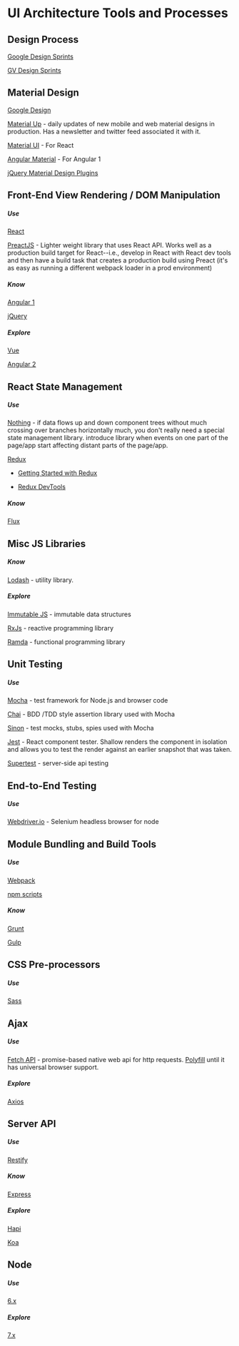 UI Architecture Tools and Processes
===================================

Design Process
---------------
[Google Design Sprints][gds]

[GV Design Sprints][gvds]

Material Design
---------------
[Google Design][gd]

[Material Up][matup] - daily updates of new mobile and web material designs in production.  Has a newsletter and twitter feed associated it with it.

[Material UI][reactmat] - For React

[Angular Material][angmat] - For Angular 1

[jQuery Material Design Plugins][jquerymat]


Front-End View Rendering / DOM Manipulation
-------------------------------------------

##### Use #####

[React][react]

[PreactJS][preact] - Lighter weight library that uses React API.  Works well as a production build target for React--i.e., develop in React with React dev tools and then have a build task that creates a production build using Preact (it's as easy as running a different webpack loader in a prod environment)

##### Know #####
[Angular 1][ang]

[jQuery][jquery]

##### Explore #####
[Vue][vue]

[Angular 2][ang2]

React State Management
----------------------------------
##### Use #####

[Nothing][ph] - if data flows up and down component trees without much crossing over branches horizontally much, you don't really need a special state management library.  introduce library when events on one part of the page/app start affecting distant parts of the page/app.

[Redux][redux]

  * [Getting Started with Redux][reduxDev]

  * [Redux DevTools][reduxDev]

##### Know #####

[Flux][flux]

Misc JS Libraries
-----------------

##### Know #####
[Lodash][lodash] - utility library.

##### Explore #####

[Immutable JS][imjs] - immutable data structures 

[RxJs][rxjs] - reactive programming library

[Ramda][ramda] - functional programming library

Unit Testing
-----------------
##### Use #####
[Mocha][mocha] - test framework for Node.js and browser code

[Chai][chai] - BDD /TDD style assertion library used with Mocha

[Sinon][sinon] - test mocks, stubs, spies used with Mocha

[Jest][jest] - React component tester.  Shallow renders the component in isolation and allows you to test the render against
an earlier snapshot that was taken.

[Supertest][supertest] - server-side api testing

End-to-End Testing
------------------
##### Use #####
[Webdriver.io][wdio] - Selenium headless browser for node

Module Bundling and Build Tools
-------------------------------
##### Use #####
[Webpack][wp] 

[npm scripts][npms]

##### Know #####
[Grunt][grunt]

[Gulp][gulp]

CSS Pre-processors
-----------------
##### Use #####

[Sass][sass]

Ajax
--------------
##### Use #####
[Fetch API][fetch] - promise-based native web api for http requests.  [Polyfill][fetchPoly] until it has universal browser support.

##### Explore #####
[Axios][axios]

Server  API
-----------
##### Use #####
[Restify][restify]

##### Know #####
[Express][express]

##### Explore #####
[Hapi][hapi]

[Koa][koa]

Node
----
##### Use #####
[6.x][node6]

##### Explore #####
[7.x][node7]


[gvds]: https://www.youtube.com/watch?v=7zOBMxRYJ7I&list=PLNKW8GAxivxcwqF2OU7UvjkT_lPMqz_C8
[gds]: https://www.youtube.com/playlist?list=PLoSlBC4J_CK9tcVl_ZnVDHi7Xm0QTCNB4
[gd]: https://design.google.com/resources/
[matup]: https://material.uplabs.com/
[react]: https://facebook.github.io/react/
[preact]: https://preactjs.com/
[ang]: https://angularjs.org/
[ang2]: https://angular.io/
[vue]: https://vuejs.org/
[sin]: http://sinonjs.org/
[reactmat]: http://www.material-ui.com/#/
[angmat]: https://material.angularjs.org/latest/
[redux]: http://redux.js.org/
[reduxDev]: https://github.com/gaearon/redux-devtools
[jquery]: https://jquery.com/
[jquerymat]:  http://www.jqueryscript.net/tags.php?/Material%20Design/
[imjs]: https://facebook.github.io/immutable-js/
[wdio]: http://webdriver.io/
[rxjs]: http://reactivex.io/rxjs/
[ramda]: http://ramdajs.com/
[ph]: https://github.com/petehunt/react-howto#learning-flux
[flux]: https://justgetflux.com/
[lodash]: https://lodash.com/
[supertest]: https://github.com/visionmedia/supertest
[mocha]: https://mochajs.org/
[chai]: http://chaijs.com/
[sinon]: http://sinonjs.org/
[jest]: https://facebook.github.io/jest/
[sass]: http://sass-lang.com/
[express]: http://expressjs.com/
[fetch]: https://developer.mozilla.org/en-US/docs/Web/API/Fetch_API
[fetchPoly]:  https://github.com/github/fetch
[axios]: https://github.com/mzabriskie/axios
[koa]: http://koajs.com/
[hapi]: https://hapijs.com/
[restify]: http://mcavage.me/node-restify/
[wp]: https://webpack.github.io/
[node6]: https://nodejs.org/en/blog/release/v6.0.0/
[node7]: https://nodejs.org/en/blog/release/v7.0.0/
[gulp]: http://gulpjs.com/
[grunt]: https://gruntjs.com/
[npms]: https://docs.npmjs.com/misc/scripts
